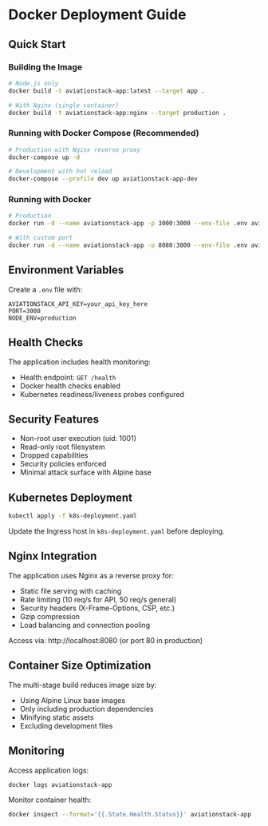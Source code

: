 # Docker Deployment Guide

## Quick Start

### Building the Image
```bash
# Node.js only
docker build -t aviationstack-app:latest --target app .

# With Nginx (single container)
docker build -t aviationstack-app:nginx --target production .
```

### Running with Docker Compose (Recommended)
```bash
# Production with Nginx reverse proxy
docker-compose up -d

# Development with hot reload
docker-compose --profile dev up aviationstack-app-dev
```

### Running with Docker
```bash
# Production
docker run -d --name aviationstack-app -p 3000:3000 --env-file .env aviationstack-app:latest

# With custom port
docker run -d --name aviationstack-app -p 8080:3000 --env-file .env aviationstack-app:latest
```

## Environment Variables

Create a `.env` file with:
```
AVIATIONSTACK_API_KEY=your_api_key_here
PORT=3000
NODE_ENV=production
```

## Health Checks

The application includes health monitoring:
- Health endpoint: `GET /health`
- Docker health checks enabled
- Kubernetes readiness/liveness probes configured

## Security Features

- Non-root user execution (uid: 1001)
- Read-only root filesystem
- Dropped capabilities
- Security policies enforced
- Minimal attack surface with Alpine base

## Kubernetes Deployment

```bash
kubectl apply -f k8s-deployment.yaml
```

Update the Ingress host in `k8s-deployment.yaml` before deploying.

## Nginx Integration

The application uses Nginx as a reverse proxy for:
- Static file serving with caching
- Rate limiting (10 req/s for API, 50 req/s general)
- Security headers (X-Frame-Options, CSP, etc.)
- Gzip compression
- Load balancing and connection pooling

Access via: http://localhost:8080 (or port 80 in production)

## Container Size Optimization

The multi-stage build reduces image size by:
- Using Alpine Linux base images
- Only including production dependencies
- Minifying static assets
- Excluding development files

## Monitoring

Access application logs:
```bash
docker logs aviationstack-app
```

Monitor container health:
```bash
docker inspect --format='{{.State.Health.Status}}' aviationstack-app
```